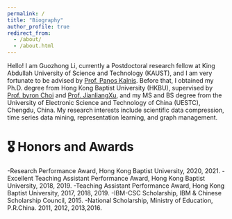 ```yaml
---
permalink: /
title: "Biography"
author_profile: true
redirect_from: 
  - /about/
  - /about.html
---
```


Hello! I am Guozhong Li, currently a Postdoctoral research fellow at King Abdullah University of Science and Technology (KAUST), and I am very fortunate to be advised by [Prof. Panos Kalnis](https://scholar.google.com/citations?user=-NdSrrYAAAAJ). 
Before that, I obtained my Ph.D. degree from Hong Kong Baptist University (HKBU), supervised by [Prof. byron Choi](https://www.comp.hkbu.edu.hk/~bchoi/) and [Prof. JianliangXu](https://www.comp.hkbu.edu.hk/~xujl/), and my MS and BS degree from the University of Electronic Science and Technology of China (UESTC), Chengdu, China. 
My research interests include scientific data compression, time series data mining, representation learning, and graph management.

# 🎖 Honors and Awards
-Research Performance Award, Hong Kong Baptist University, 2020, 2021.
-Excellent Teaching Assistant Performance Award, Hong Kong Baptist University, 2018, 2019.
-Teaching Assistant Performance Award, Hong Kong Baptist University, 2017, 2018, 2019.
-IBM-CSC Scholarship, IBM \& Chinese Scholarship Council, 2015.
-National Scholarship, Ministry of Education, P.R.China. 2011, 2012, 2013,2016.
